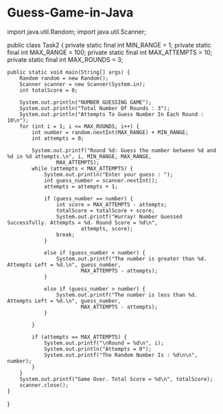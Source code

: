 # Guess-Game-in-Java
import java.util.Random;
import java.util.Scanner;

public class Task2 {
    private static final int MIN_RANGE = 1;
    private static final int MAX_RANGE = 100;
    private static final int MAX_ATTEMPTS = 10;
    private static final int MAX_ROUNDS = 3;

    public static void main(String[] args) {
        Random random = new Random();
        Scanner scanner = new Scanner(System.in);
        int totalScore = 0;

        System.out.println("NUMBER GUESSING GAME");
        System.out.println("Total Number Of Rounds : 3");
        System.out.println("Attempts To Guess Number In Each Round : 10\n");
        for (int i = 1; i <= MAX_ROUNDS; i++) {
            int number = random.nextInt(MAX_RANGE) + MIN_RANGE;
            int attempts = 0;

            System.out.printf("Round %d: Guess the number between %d and %d in %d attempts.\n", i, MIN_RANGE, MAX_RANGE,
                    MAX_ATTEMPTS);
            while (attempts < MAX_ATTEMPTS) {
                System.out.println("Enter your guess : ");
                int guess_number = scanner.nextInt();
                attempts = attempts + 1;

                if (guess_number == number) {
                    int score = MAX_ATTEMPTS - attempts;
                    totalScore = totalScore + score;
                    System.out.printf("Hurray! Number Guessed Successfully. Attempts = %d. Round Score = %d\n",
                            attempts, score);
                    break;
                }

                else if (guess_number < number) {
                    System.out.printf("The number is greater than %d. Attempts Left = %d.\n", guess_number,
                            MAX_ATTEMPTS - attempts);
                }

                else if (guess_number > number) {
                    System.out.printf("The number is less than %d. Attempts Left = %d.\n", guess_number,
                            MAX_ATTEMPTS - attempts);
                }

            }

            if (attempts == MAX_ATTEMPTS) {
                System.out.printf("\nRound = %d\n", i);
                System.out.println("Attempts = 0");
                System.out.printf("The Random Number Is : %d\n\n", number);
            }
        }
        System.out.printf("Game Over. Total Score = %d\n", totalScore);
        scanner.close();
    }
}
